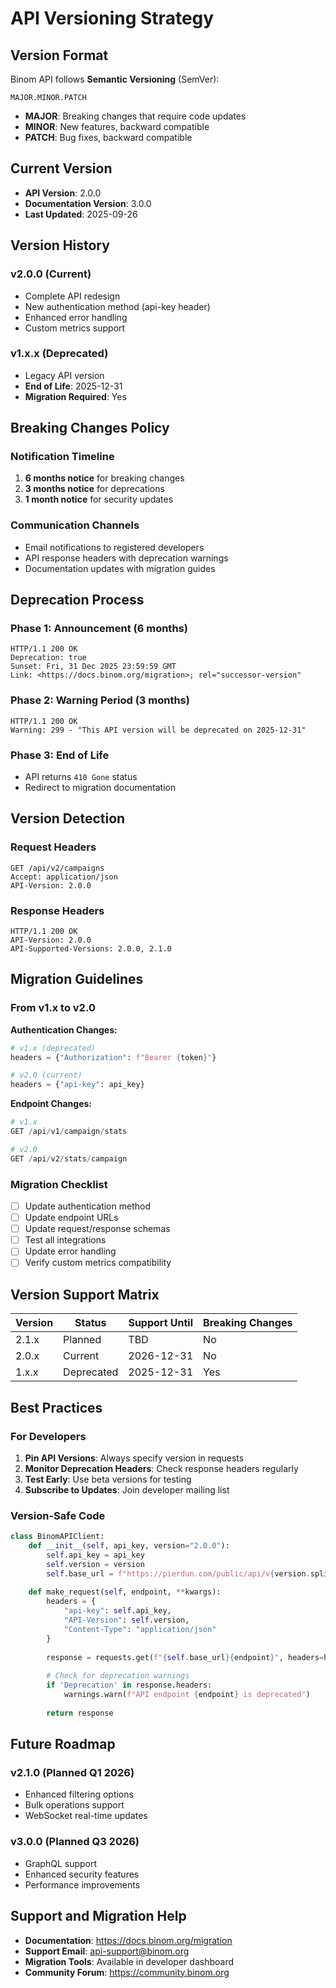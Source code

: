 # API Versioning Strategy

## Version Format

Binom API follows **Semantic Versioning** (SemVer):

```
MAJOR.MINOR.PATCH
```

- **MAJOR**: Breaking changes that require code updates
- **MINOR**: New features, backward compatible
- **PATCH**: Bug fixes, backward compatible

## Current Version

- **API Version**: 2.0.0
- **Documentation Version**: 3.0.0
- **Last Updated**: 2025-09-26

## Version History

### v2.0.0 (Current)
- Complete API redesign
- New authentication method (api-key header)
- Enhanced error handling
- Custom metrics support

### v1.x.x (Deprecated)
- Legacy API version
- **End of Life**: 2025-12-31
- **Migration Required**: Yes

## Breaking Changes Policy

### Notification Timeline

1. **6 months notice** for breaking changes
2. **3 months notice** for deprecations
3. **1 month notice** for security updates

### Communication Channels

- Email notifications to registered developers
- API response headers with deprecation warnings
- Documentation updates with migration guides

## Deprecation Process

### Phase 1: Announcement (6 months)
```http
HTTP/1.1 200 OK
Deprecation: true
Sunset: Fri, 31 Dec 2025 23:59:59 GMT
Link: <https://docs.binom.org/migration>; rel="successor-version"
```

### Phase 2: Warning Period (3 months)
```http
HTTP/1.1 200 OK
Warning: 299 - "This API version will be deprecated on 2025-12-31"
```

### Phase 3: End of Life
- API returns `410 Gone` status
- Redirect to migration documentation

## Version Detection

### Request Headers
```http
GET /api/v2/campaigns
Accept: application/json
API-Version: 2.0.0
```

### Response Headers
```http
HTTP/1.1 200 OK
API-Version: 2.0.0
API-Supported-Versions: 2.0.0, 2.1.0
```

## Migration Guidelines

### From v1.x to v2.0

**Authentication Changes:**
```python
# v1.x (deprecated)
headers = {"Authorization": f"Bearer {token}"}

# v2.0 (current)
headers = {"api-key": api_key}
```

**Endpoint Changes:**
```python
# v1.x
GET /api/v1/campaign/stats

# v2.0
GET /api/v2/stats/campaign
```

### Migration Checklist

- [ ] Update authentication method
- [ ] Update endpoint URLs
- [ ] Update request/response schemas
- [ ] Test all integrations
- [ ] Update error handling
- [ ] Verify custom metrics compatibility

## Version Support Matrix

| Version | Status | Support Until | Breaking Changes |
|---------|--------|---------------|------------------|
| 2.1.x | Planned | TBD | No |
| 2.0.x | Current | 2026-12-31 | No |
| 1.x.x | Deprecated | 2025-12-31 | Yes |

## Best Practices

### For Developers

1. **Pin API Versions**: Always specify version in requests
2. **Monitor Deprecation Headers**: Check response headers regularly
3. **Test Early**: Use beta versions for testing
4. **Subscribe to Updates**: Join developer mailing list

### Version-Safe Code

```python
class BinomAPIClient:
    def __init__(self, api_key, version="2.0.0"):
        self.api_key = api_key
        self.version = version
        self.base_url = f"https://pierdun.com/public/api/v{version.split('.')[0]}"
    
    def make_request(self, endpoint, **kwargs):
        headers = {
            "api-key": self.api_key,
            "API-Version": self.version,
            "Content-Type": "application/json"
        }
        
        response = requests.get(f"{self.base_url}{endpoint}", headers=headers, **kwargs)
        
        # Check for deprecation warnings
        if 'Deprecation' in response.headers:
            warnings.warn(f"API endpoint {endpoint} is deprecated")
        
        return response
```

## Future Roadmap

### v2.1.0 (Planned Q1 2026)
- Enhanced filtering options
- Bulk operations support
- WebSocket real-time updates

### v3.0.0 (Planned Q3 2026)
- GraphQL support
- Enhanced security features
- Performance improvements

## Support and Migration Help

- **Documentation**: https://docs.binom.org/migration
- **Support Email**: api-support@binom.org
- **Migration Tools**: Available in developer dashboard
- **Community Forum**: https://community.binom.org
